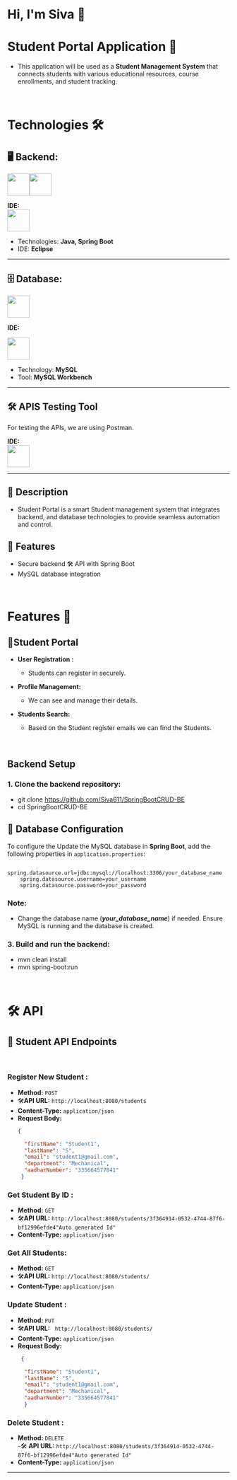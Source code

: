 
# Hi, I'm Siva 👋


#  Student Portal Application 🌟

- This application will be used as a  __Student Management System__ that connects students with various educational resources, course enrollments, and student tracking.

<br>


#  Technologies 🛠️

## 🖥️ Backend:
<img width="50px" src="https://cdn.jsdelivr.net/gh/devicons/devicon/icons/java/java-original.svg"/><img width="50px" src="https://cdn.jsdelivr.net/gh/devicons/devicon/icons/spring/spring-original.svg"/>

**IDE:**  
<img width="50px" src="https://cdn.jsdelivr.net/gh/devicons/devicon/icons/eclipse/eclipse-original.svg"/>


- Technologies: **Java, Spring Boot** <br>
- IDE: **Eclipse**  

---

## 🗄️ Database:
<img width="50px" src="https://cdn.jsdelivr.net/gh/devicons/devicon/icons/mysql/mysql-original-wordmark.svg"/>

**IDE:** 

<img width="50px" src="https://cdn.jsdelivr.net/gh/devicons/devicon/icons/mysql/mysql-original.svg"/>


- Technology: **MySQL** <br>
- Tool: **MySQL Workbench**  

---

## 🛠️ APIS Testing Tool

For testing the APIs, we are using Postman.

**IDE:**  
<img width="50px" src="https://www.svgrepo.com/show/354202/postman-icon.svg"/>


---

## 🔹 Description
- Student Portal is a smart Student management system that integrates backend, and database technologies to provide seamless automation and control.

## 🔹 Features
- Secure backend 🛠️ API with Spring Boot
- MySQL database integration

<br>

# Features 🚀

## 🔹Student Portal

- **User Registration :**   
  - Students can register in securely.

- **Profile Management:**    
  - We can see and manage their details. 

- **Students Search:**    
  - Based on the Student register emails we can find the Students.  

<br>

## Backend Setup

### 1. Clone the backend repository:

- git clone https://github.com/Siva611/SpringBootCRUD-BE <br>
- cd SpringBootCRUD-BE

## 🔹 Database Configuration  

To configure the Update the MySQL database in **Spring Boot**, add the following properties in `application.properties`:  

```properties
    spring.datasource.url=jdbc:mysql://localhost:3306/your_database_name
    spring.datasource.username=your_username
    spring.datasource.password=your_password
```



### Note: 
- Change the database name (__*your_database_name*__) if needed.
Ensure MySQL is running and the database is created.


### 3. Build and run the backend:

- mvn clean install <br>
- mvn spring-boot:run

<br>

# 🛠️ API 


## 🔹 Student API Endpoints  

<br>

### **Register New Student :**  
- **Method:** `POST`  
- 🛠️**API URL:** `http://localhost:8080/students `  
- **Content-Type:** `application/json`  
- **Request Body:**  
  ```json
  {

    "firstName": "Student1",
    "lastName": "S",
    "email": "student1@gmail.com",
    "department": "Mechanical",
    "aadharNumber": "335664577841"
   }
  ```

### **Get Student By ID :**  
- **Method:** `GET`  
- 🛠️**API URL:** `http://localhost:8080/students/3f364914-0532-4744-87f6-bf12996efde4"Auto generated Id"`  
- **Content-Type:** `application/json`

### **Get All Students:**  
- **Method:** `GET`  
- 🛠️**API URL:** `http://localhost:8080/students/`  
- **Content-Type:** `application/json`

### **Update Student :**  
- **Method:** `PUT`  
-  🛠️**API URL:** ` http://localhost:8080/students/`  
- **Content-Type:** `application/json`  
- **Request Body:**  
  ```json
   {

    "firstName": "Student1",
    "lastName": "S",
    "email": "student1@gmail.com",
    "department": "Mechanical",
    "aadharNumber": "335664577841"
    }

 ### **Delete Student :**  
- **Method:** `DELETE`  
-🛠️ **API URL:** `http://localhost:8080/students/3f364914-0532-4744-87f6-bf12996efde4"Auto generated Id"`  
- **Content-Type:** `application/json`  

---
<br>
